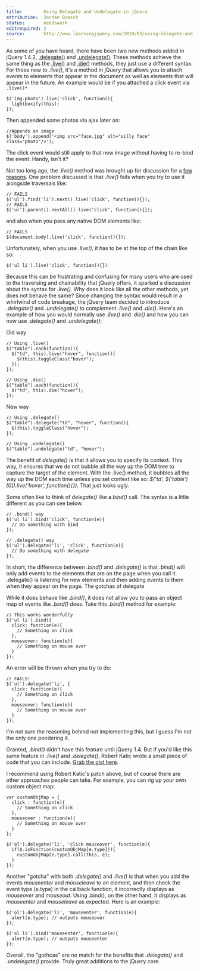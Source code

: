 ```yaml
---
title:        Using Delegate and Undelegate in jQuery
attribution:  Jordan Boesch
status:       needswork
editrequired: 2
source:       http://www.learningjquery.com/2010/03/using-delegate-and-undelegate-in-jquery-1-4-2
---
```


As some of you have heard, there have been two new methods added in jQuery 1.4.2, [.delegate()](http://api.jquery.com/delegate/) and [.undelegate()](http://api.jquery.com/undelegate/). These methods achieve the same thing as the [.live()](http://api.jquery.com/live/) and [.die()](http://api.jquery.com/die/) methods, they just use a different syntax. For those new to *.live()*, it's a method in jQuery that allows you to attach events to elements that appear in the document as well as elements that will appear in the future. An example would be if you attached a click event via `.live()*`

```
$('img.photo').live('click', function(){
  lightboxify(this);
});
```

Then appended some photos via ajax later on:

```
//Appends an image
$('body').append('<img src="face.jpg" alt="silly face" class="photo"/>');
```

The click event would still apply to that new image without having to re-bind the event. Handy, isn't it?

Not too long ago, the *.live()* method was brought up for discussion for a [few](http://forum.jquery.com/topic/jquery-live-jquery-fn-live-discussion) [reasons](http://paulirish.com/2010/on-jquery-live/). One problem discussed is that *.live()* fails when you try to use it alongside traversals like:

```
// FAILS
$('ul').find('li').next().live('click', function(){});
// FAILS
$('ul').parent().nextAll().live('click', function(){});
```

and also when you pass any native DOM elements like:

```
// FAILS
$(document.body).live('click', function(){});
```

Unfortunately, when you use *.live()*, it has to be at the top of the chain like so:

```
$('ul li').live('click', function(){})
```

Because this can be frustrating and confusing for many users who are used to the traversing and chainability that jQuery offers, it sparked a discussion about the syntax for *.live()*. Why does it look like all the other methods, yet does not behave the same? Since changing the syntax would result in a whirlwind of code breakage, the jQuery team decided to introduce *.delegate()* and *.undelegate()* to complement *.live()* and *.die()*. Here's an example of how you would normally use *.live()* and *.die()* and how you can now use *.delegate()* and *.undelegate()*:

Old way

```
// Using .live()
$("table").each(function(){
  $("td", this).live("hover", function(){
    $(this).toggleClass("hover");
  });
});

// Using .die()
$("table").each(function(){
  $("td", this).die("hover");
});
```

New way

```
// Using .delegate()
$("table").delegate("td", "hover", function(){
  $(this).toggleClass("hover");
});

// Using .undelegate()
$("table").undelegate("td", "hover");
```

The benefit of *delegate()* is that it allows you to specify its context. This way, it ensures that we do not bubble all the way up the DOM tree to capture the target of the element. With the .live() method, it bubbles all the way up the DOM each time unless you set context like so: *$('td', $('table')[0]).live('hover', function(){})*. That just looks ugly.

Some often like to think of *delegate()* like a *bind()* call. The syntax is a little different as you can see below.

```
// .bind() way
$('ul li').bind('click', function(e){
  // Do something with bind
});

// .delegate() way
$('ul').delegate('li', 'click', function(e){
  // Do something with delegate
});
```


In short, the difference between *.bind()* and *.delegate()* is that *.bind()* will only add events to the elements that are on the page when you call it. .delegate() is listening for new elements and then adding events to them when they appear on the page.
The gotchas of delegate

While it does behave like *.bind()*, it does not allow you to pass an object map of events like *.bind()* does. Take this *.bind()* method for example:

```
// This works wonderfully
$('ul li').bind({
  click: function(e){
    // Something on click
  },
  mouseover: function(e){
    // Something on mouse over
  }
});
```

An error will be thrown when you try to do:

```
// FAILS!
$('ul').delegate('li', {
  click: function(e){
    // Something on click
  },
  mouseover: function(e){
    // Something on mouse over
  }
});
```

I'm not sure the reasoning behind not implementing this, but I guess I'm not the only one pondering it.

Granted, *.bind()* didn't have this feature until jQuery 1.4. But if you'd like this same feature in *.live()* and *.delegate()*, Robert Katic wrote a small piece of code that you can include. [Grab the gist here](http://gist.github.com/310747).

I recommend using Robert Katic's patch above, but of course there are other approaches people can take. For example, you can rig up your own custom object map:

```
var customObjMap = {
  click : function(e){
    // Something on click
  },
  mouseover : function(e){
    // Something on mouse over
  }
};

$('ol').delegate('li', 'click mouseover', function(e){
  if($.isFunction(customObjMap[e.type])){
    customObjMap[e.type].call(this, e);
  }
});
```

Another "gotcha" with both *.delegate()* and *.live()* is that when you add the events *mouseenter* and *mouseleave* to an element, and then check the event type (e.type) in the callback function, it incorrectly displays as *mouseover* and *mouseout*. Using .bind(), on the other hand, it displays as *mouseenter* and *mouseleave* as expected. Here is an example:

```
$('ol').delegate('li', 'mouseenter', function(e){
  alert(e.type); // outputs mouseover
});

$('ol li').bind('mouseenter', function(e){
  alert(e.type); // outputs mouseenter
});
```


Overall, the "gothcas" are no match for the benefits that *.delegate()* and *.undelegate()* provide. Truly great additions to the jQuery core.
